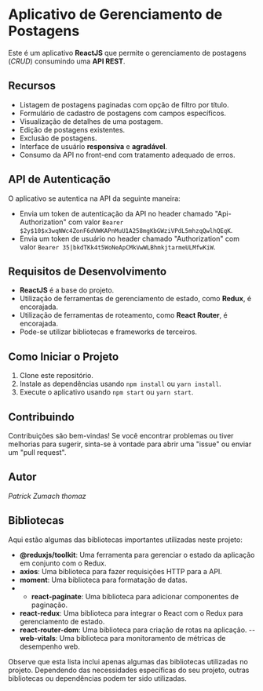 # **Aplicativo de Gerenciamento de Postagens**

Este é um aplicativo **ReactJS** que permite o gerenciamento de postagens (*CRUD*) consumindo uma **API REST**.

## **Recursos**

- Listagem de postagens paginadas com opção de filtro por título.
- Formulário de cadastro de postagens com campos específicos.
- Visualização de detalhes de uma postagem.
- Edição de postagens existentes.
- Exclusão de postagens.
- Interface de usuário **responsiva** e **agradável**.
- Consumo da API no front-end com tratamento adequado de erros.

## **API de Autenticação**

O aplicativo se autentica na API da seguinte maneira:

- Envia um token de autenticação da API no header chamado "Api-Authorization" com valor `Bearer $2y$10$x3wqNWc4ZonF6dVWKAPnMuU1A258mgKbGWziVPdL5mhzqQwlhQEqK`.
- Envia um token de usuário no header chamado "Authorization" com valor `Bearer 35|bkdTKk4t5WoNeApCMkVwWLBhmkjtarmeULMfwKiW`.

## **Requisitos de Desenvolvimento**

- **ReactJS** é a base do projeto.
- Utilização de ferramentas de gerenciamento de estado, como **Redux**, é encorajada.
- Utilização de ferramentas de roteamento, como **React Router**, é encorajada.
- Pode-se utilizar bibliotecas e frameworks de terceiros.

## **Como Iniciar o Projeto**

1. Clone este repositório.
2. Instale as dependências usando `npm install` ou `yarn install`.
3. Execute o aplicativo usando `npm start` ou `yarn start`.

## **Contribuindo**

Contribuições são bem-vindas! Se você encontrar problemas ou tiver melhorias para sugerir, sinta-se à vontade para abrir uma "issue" ou enviar um "pull request".

## **Autor**

*Patrick Zumach thomaz*

## **Bibliotecas**

Aqui estão algumas das bibliotecas importantes utilizadas neste projeto:

- **@reduxjs/toolkit**: Uma ferramenta para gerenciar o estado da aplicação em conjunto com o Redux.
- **axios**: Uma biblioteca para fazer requisições HTTP para a API.
- **moment**: Uma biblioteca para formatação de datas.
- - **react-paginate**: Uma biblioteca para adicionar componentes de paginação.
- **react-redux**: Uma biblioteca para integrar o React com o Redux para gerenciamento de estado.
- **react-router-dom**: Uma biblioteca para criação de rotas na aplicação.
-- **web-vitals**: Uma biblioteca para monitoramento de métricas de desempenho web.

Observe que esta lista inclui apenas algumas das bibliotecas utilizadas no projeto. Dependendo das necessidades específicas do seu projeto, outras bibliotecas ou dependências podem ter sido utilizadas.



